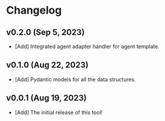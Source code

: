 # Changelog

## v0.2.0 (Sep 5, 2023)
* [Add] Integrated agent adapter handler for agent template.

## v0.1.0 (Aug 22, 2023)
* [Add] Pydantic models for all the data structures.

## v0.0.1 (Aug 19, 2023)
* [Add] The initial release of this tool!
